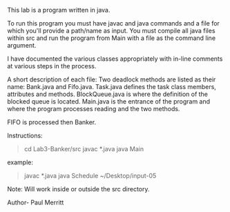 This lab is a program written in java.

To run this program you must have javac and java commands and a file for which you'll provide a path/name as input. You must compile all java files within src and run the program from Main with a file as the command line argument.

I have documented the various classes appropriately with in-line comments at various steps in the process. 

A short description of each file:
Two deadlock methods are listed as their name: Bank.java and Fifo.java.
Task.java defines the task class members, attributes and methods.
BlockQueue.java is where the definition of the blocked queue is located.
Main.java is the entrance of the program and where the program processes reading and the two methods.

FIFO is processed then Banker.

Instructions:
>cd Lab3-Banker/src
>javac *.java
>java Main <file>

example:
>javac *.java
>java Schedule ~/Desktop/input-05

Note: Will work inside or outside the src directory.

Author- Paul Merritt
